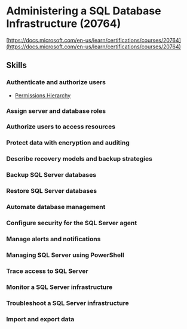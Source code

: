 # Administering a SQL Database Infrastructure (20764)
[https://docs.microsoft.com/en-us/learn/certifications/courses/20764](https://docs.microsoft.com/en-us/learn/certifications/courses/20764)

## Skills
### Authenticate and authorize users
* [Permissions Hierarchy](https://docs.microsoft.com/en-us/sql/relational-databases/security/permissions-hierarchy-database-engine?view=sql-server-ver15)

### Assign server and database roles

### Authorize users to access resources
### Protect data with encryption and auditing
### Describe recovery models and backup strategies
### Backup SQL Server databases
### Restore SQL Server databases
### Automate database management
### Configure security for the SQL Server agent
### Manage alerts and notifications
### Managing SQL Server using PowerShell
### Trace access to SQL Server
### Monitor a SQL Server infrastructure
### Troubleshoot a SQL Server infrastructure
### Import and export data
